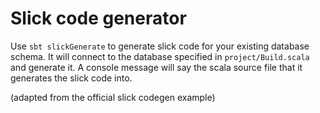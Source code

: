 # Slick code generator

Use `sbt slickGenerate` to generate slick code for your existing database schema. It will connect to the database specified in `project/Build.scala` and generate it. A console message will say the scala source file that it generates the slick code into.

(adapted from the official slick codegen example)
